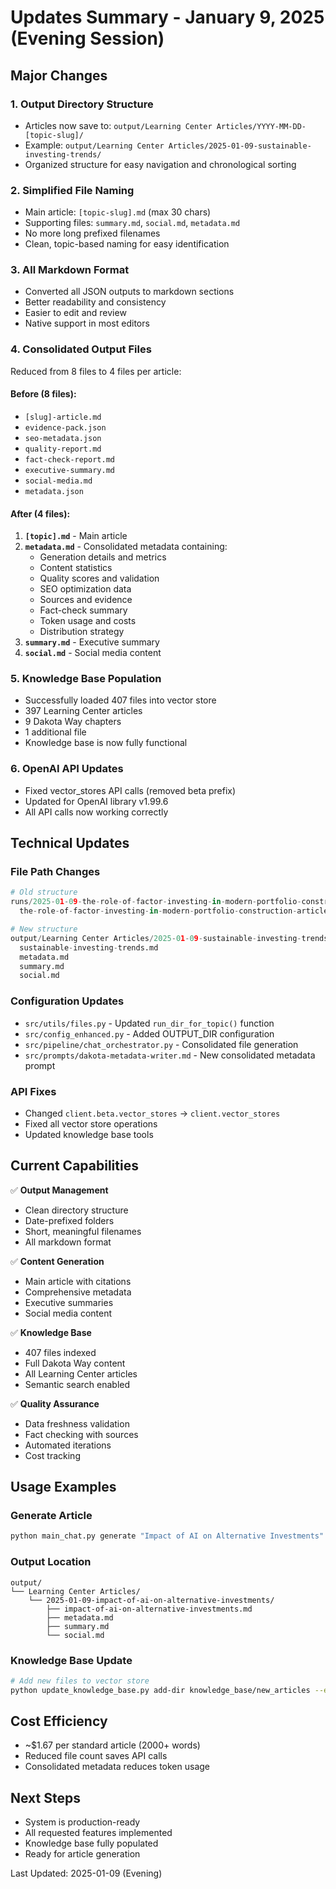 # Updates Summary - January 9, 2025 (Evening Session)

## Major Changes

### 1. **Output Directory Structure**
- Articles now save to: `output/Learning Center Articles/YYYY-MM-DD-[topic-slug]/`
- Example: `output/Learning Center Articles/2025-01-09-sustainable-investing-trends/`
- Organized structure for easy navigation and chronological sorting

### 2. **Simplified File Naming**
- Main article: `[topic-slug].md` (max 30 chars)
- Supporting files: `summary.md`, `social.md`, `metadata.md`
- No more long prefixed filenames
- Clean, topic-based naming for easy identification

### 3. **All Markdown Format**
- Converted all JSON outputs to markdown sections
- Better readability and consistency
- Easier to edit and review
- Native support in most editors

### 4. **Consolidated Output Files**
Reduced from 8 files to 4 files per article:

#### Before (8 files):
- `[slug]-article.md`
- `evidence-pack.json`
- `seo-metadata.json`
- `quality-report.md`
- `fact-check-report.md`
- `executive-summary.md`
- `social-media.md`
- `metadata.json`

#### After (4 files):
1. **`[topic].md`** - Main article
2. **`metadata.md`** - Consolidated metadata containing:
   - Generation details and metrics
   - Content statistics
   - Quality scores and validation
   - SEO optimization data
   - Sources and evidence
   - Fact-check summary
   - Token usage and costs
   - Distribution strategy
3. **`summary.md`** - Executive summary
4. **`social.md`** - Social media content

### 5. **Knowledge Base Population**
- Successfully loaded 407 files into vector store
- 397 Learning Center articles
- 9 Dakota Way chapters
- 1 additional file
- Knowledge base is now fully functional

### 6. **OpenAI API Updates**
- Fixed vector_stores API calls (removed beta prefix)
- Updated for OpenAI library v1.99.6
- All API calls now working correctly

## Technical Updates

### File Path Changes
```python
# Old structure
runs/2025-01-09-the-role-of-factor-investing-in-modern-portfolio-construction/
  the-role-of-factor-investing-in-modern-portfolio-construction-article.md

# New structure  
output/Learning Center Articles/2025-01-09-sustainable-investing-trends/
  sustainable-investing-trends.md
  metadata.md
  summary.md
  social.md
```

### Configuration Updates
- `src/utils/files.py` - Updated `run_dir_for_topic()` function
- `src/config_enhanced.py` - Added OUTPUT_DIR configuration
- `src/pipeline/chat_orchestrator.py` - Consolidated file generation
- `src/prompts/dakota-metadata-writer.md` - New consolidated metadata prompt

### API Fixes
- Changed `client.beta.vector_stores` → `client.vector_stores`
- Fixed all vector store operations
- Updated knowledge base tools

## Current Capabilities

✅ **Output Management**
- Clean directory structure
- Date-prefixed folders
- Short, meaningful filenames
- All markdown format

✅ **Content Generation**
- Main article with citations
- Comprehensive metadata
- Executive summaries
- Social media content

✅ **Knowledge Base**
- 407 files indexed
- Full Dakota Way content
- All Learning Center articles
- Semantic search enabled

✅ **Quality Assurance**
- Data freshness validation
- Fact checking with sources
- Automated iterations
- Cost tracking

## Usage Examples

### Generate Article
```bash
python main_chat.py generate "Impact of AI on Alternative Investments"
```

### Output Location
```
output/
└── Learning Center Articles/
    └── 2025-01-09-impact-of-ai-on-alternative-investments/
        ├── impact-of-ai-on-alternative-investments.md
        ├── metadata.md
        ├── summary.md
        └── social.md
```

### Knowledge Base Update
```bash
# Add new files to vector store
python update_knowledge_base.py add-dir knowledge_base/new_articles --extensions .md .json
```

## Cost Efficiency
- ~$1.67 per standard article (2000+ words)
- Reduced file count saves API calls
- Consolidated metadata reduces token usage

## Next Steps
- System is production-ready
- All requested features implemented
- Knowledge base fully populated
- Ready for article generation

Last Updated: 2025-01-09 (Evening)